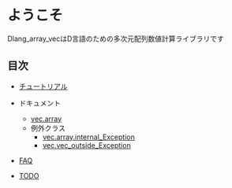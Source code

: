 # ようこそ

Dlang_array_vecはD言語のための多次元配列数値計算ライブラリです

## 目次

- [チュートリアル](tutorial.md)

- ドキュメント
  - [vec.array](vec.array,md)
  - 例外クラス
    - [vec.array.internal_Exception](vec.array.internal_Exception.md)
    - [vec.vec_outside_Exception](vec.vec_outside_Exception.md)

- [FAQ](FAQ.md)

- [TODO](TODO.md)
